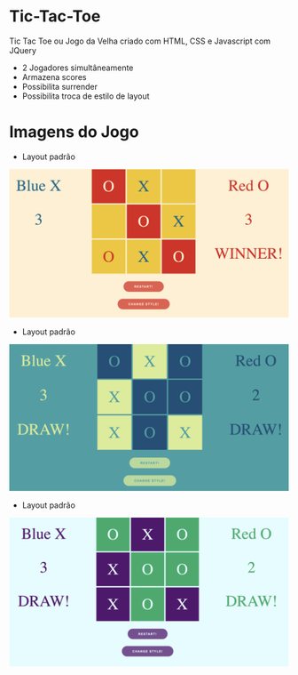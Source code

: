 # Tic-Tac-Toe
Tic Tac Toe ou Jogo da Velha criado com HTML, CSS e Javascript com JQuery

- 2 Jogadores simultâneamente
- Armazena scores
- Possibilita surrender
- Possibilita troca de estilo de layout


# Imagens do Jogo
- Layout padrão
<img src="docs/images/layout_amarelo.png" alt="Layout básico"/>

- Layout padrão
<img src="docs/images/layout_azul.png" alt="Layout 2"/>

- Layout padrão
<img src="docs/images/layout_roxo.png" alt="Layout 3"/>
